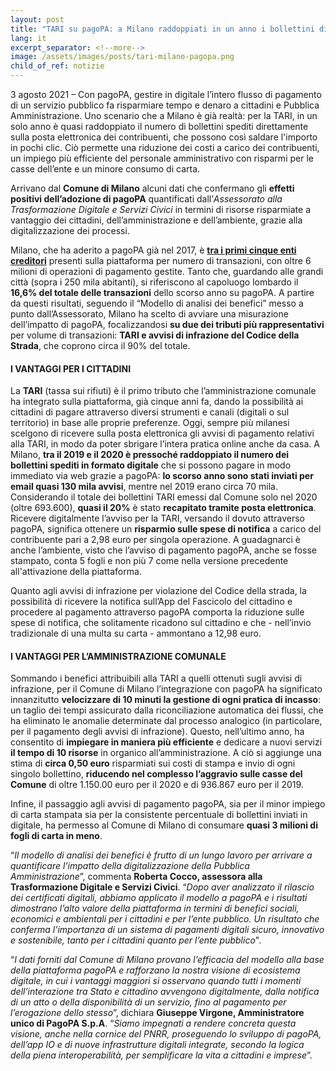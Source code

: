 ```yaml
---
layout: post
title: "TARI su pagoPA: a Milano raddoppiati in un anno i bollettini digitali, con risparmi per l’amministrazione e i cittadini"
lang: it
excerpt_separator: <!--more-->
image: /assets/images/posts/tari-milano-pagopa.png
child_of_ref: notizie
---
```


3 agosto 2021 – Con pagoPA, gestire in digitale l’intero flusso di pagamento di un servizio pubblico fa risparmiare tempo e denaro a cittadini e Pubblica Amministrazione. Uno scenario che a Milano è già realtà: per la TARI, in un solo anno è quasi raddoppiato il numero di bollettini spediti direttamente sulla posta elettronica dei contribuenti, che possono così saldare l'importo in pochi clic. Ciò permette una riduzione dei costi a carico dei contribuenti, un impiego più efficiente del personale amministrativo con risparmi per le casse dell’ente e un minore consumo di carta. 
<!--more-->


Arrivano dal **Comune di Milano** alcuni dati che confermano gli **effetti positivi dell’adozione di pagoPA** quantificati dall’*Assessorato alla Trasformazione Digitale e Servizi Civici* in termini di risorse risparmiate a vantaggio dei cittadini, dell’amministrazione e dell’ambiente, grazie alla digitalizzazione dei processi. 


Milano, che ha aderito a pagoPA già nel 2017, è **[tra i primi cinque enti creditori](https://pagopa.musvc6.net/e/t?q=8%3d6WEXDW%26r%3dY%26s%3dcC%26J%3dBa7bDUA%26P%3dmNzKx_LWxU_Wg_MVwV_Wk_LWxU_VlR2Q.v6lIv6.lI2.Dy_LWxU_VlDy_LWxU_Vl9fMn7t5x9_wuYu_70_xvXt_6f5g9AZe-7a7WCZ6bE-V%26i%3dG1N17B.IjN%26oN%3d6WCa6W)** presenti sulla piattaforma per numero di transazioni, con oltre 6 milioni di operazioni di pagamento gestite. Tanto che, guardando alle grandi città (sopra i 250 mila abitanti), si riferiscono al capoluogo lombardo il **16,6% del totale delle transazioni** dello scorso anno su pagoPA. A partire da questi risultati, seguendo il “Modello di analisi dei benefici” messo a punto dall’Assessorato, Milano ha scelto di avviare una misurazione dell’impatto di pagoPA, focalizzandosi **su due dei tributi più rappresentativi** per volume di transazioni: **TARI e avvisi di infrazione del Codice della Strada**, che coprono circa il 90% del totale.


#### I VANTAGGI PER I CITTADINI


La **TARI** (tassa sui rifiuti) è il primo tributo che l’amministrazione comunale ha integrato sulla piattaforma, già cinque anni fa, dando la possibilità ai cittadini di pagare attraverso diversi strumenti e canali (digitali o sul territorio) in base alle proprie preferenze. Oggi, sempre più milanesi scelgono di ricevere sulla posta elettronica gli avvisi di pagamento relativi alla TARI, in modo da poter sbrigare l’intera pratica online anche da casa. A Milano, **tra il 2019 e il 2020 è pressoché raddoppiato il numero dei bollettini spediti in formato digitale** che si possono pagare in modo immediato via web grazie a pagoPA: **lo scorso anno sono stati inviati per email quasi 130 mila avvisi**, mentre nel 2019 erano circa 70 mila. Considerando il totale dei bollettini TARI emessi dal Comune solo nel 2020 (oltre 693.600), **quasi il 20%** è stato **recapitato tramite posta elettronica**. Ricevere digitalmente l’avviso per la TARI, versando il dovuto attraverso pagoPA, significa ottenere un **risparmio sulle spese di notifica** a carico del contribuente pari a 2,98 euro per singola operazione. A guadagnarci è anche l’ambiente, visto che l’avviso di pagamento pagoPA, anche se fosse stampato, conta 5 fogli e non più 7 come nella versione precedente all'attivazione della piattaforma.

 

Quanto agli avvisi di infrazione per violazione del Codice della strada, la possibilità di ricevere la notifica sull’App del Fascicolo del cittadino e procedere al pagamento attraverso pagoPA comporta la riduzione sulle spese di notifica, che solitamente ricadono sul cittadino e che - nell’invio tradizionale di una multa su carta - ammontano a 12,98 euro.


#### I VANTAGGI PER L’AMMINISTRAZIONE COMUNALE

Sommando i benefici attribuibili alla TARI a quelli ottenuti sugli avvisi di infrazione, per il Comune di Milano l’integrazione con pagoPA ha significato innanzitutto **velocizzare di 10 minuti la gestione di ogni pratica di incasso**: un taglio dei tempi assicurato dalla riconciliazione automatica dei flussi, che ha eliminato le anomalie determinate dal processo analogico (in particolare, per il pagamento degli avvisi di infrazione). Questo, nell’ultimo anno, ha consentito di **impiegare in maniera più efficiente** e dedicare a nuovi servizi **il tempo di 10 risorse** in organico all’amministrazione. A ciò si aggiunge una stima di **circa 0,50 euro** risparmiati sui costi di stampa e invio di ogni singolo bollettino, **riducendo nel complesso l’aggravio sulle casse del Comune** di oltre 1.150.00 euro per il 2020 e di 936.867 euro per il 2019.

Infine, il passaggio agli avvisi di pagamento pagoPA, sia per il minor impiego di carta stampata sia per la consistente percentuale di bollettini inviati in digitale, ha permesso al Comune di Milano di consumare **quasi 3 milioni di fogli di carta in meno**.

“*Il modello di analisi dei benefici è frutto di un lungo lavoro per arrivare a quantificare l’impatto della digitalizzazione della Pubblica Amministrazione*”,  commenta **Roberta Cocco, assessora alla Trasformazione Digitale e Servizi Civici**. “*Dopo aver analizzato il rilascio dei certificati digitali, abbiamo applicato il modello a pagoPA e i risultati dimostrano l’alto valore della piattaforma in termini di benefici sociali, economici e ambientali per i cittadini e per l’ente pubblico. Un risultato che conferma l’importanza di un sistema di pagamenti digitali sicuro, innovativo e sostenibile, tanto per i cittadini quanto per l’ente pubblico*". 

“*I dati forniti dal Comune di Milano provano l’efficacia del modello alla base della piattaforma pagoPA e rafforzano la nostra visione di ecosistema digitale, in cui i vantaggi maggiori si osservano quando tutti i momenti dell’interazione tra Stato e cittadino avvengono digitalmente, dalla notifica di un atto o della disponibilità di un servizio, fino al pagamento per l’erogazione dello stesso*”, dichiara **Giuseppe Virgone, Amministratore unico di PagoPA S.p.A**. “*Siamo impegnati a rendere concreta questa visione, anche nella cornice del PNRR, proseguendo lo sviluppo di pagoPA, dell’app IO e di nuove infrastrutture digitali integrate, secondo la logica della piena interoperabilità, per semplificare la vita a cittadini e imprese*”.
